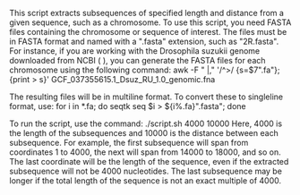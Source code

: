 This script extracts subsequences of specified length and distance from a given sequence, such as a chromosome. To use this script, you need FASTA files containing the chromosome or sequence of interest. The files must be in FASTA format and named with a ".fasta" extension, such as "2R.fasta". For instance, if you are working with the Drosophila suzukii genome downloaded from NCBI ( ), you can generate the FASTA files for each chromosome using the following command:
awk -F " |," '/^>/ {s=$7".fa"}; {print > s}' GCF_037355615.1_Dsuz_RU_1.0_genomic.fna

The resulting files will be in multiline format. To convert these to singleline format, use:
for i in *.fa; do seqtk seq $i > ${i%.fa}".fasta"; done

To run the script, use the command:
./script.sh 4000 10000
Here, 4000 is the length of the subsequences and 10000 is the distance between each subsequence. For example, the first subsequence will span from coordinates 1 to 4000, the next will span from 14000 to 18000, and so on. 
The last coordinate will be the length of the sequence, even if the extracted subsequence will not be 4000 nucleotides. The last subsequence may be longer if the total length of the sequence is not an exact multiple of 4000.
